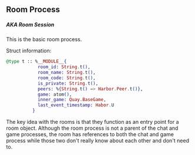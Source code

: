 ## Room Process
##### AKA Room Session
This is the basic room process.

Struct information:
```elixir
@type t :: %__MODULE__{
            room_id: String.t(),
            room_name: String.t(),
            room_code: String.t(),
            is_private: String.t(),
            peers: %{String.t() => Harbor.Peer.t()},
            game: atom(),
            inner_game: Quay.BaseGame,
            last_event_timestamp: Habor.U
          }
```

The key idea with the rooms is that they function as an entry point for a room object. Although the room process is not a parent of the chat and game processes, the room has references to both the chat and game process while those two don't really know about each other and don't need to.
